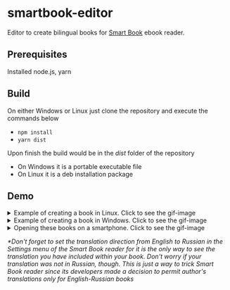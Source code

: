 # smartbook-editor
Editor to create bilingual books for [Smart Book](https://play.google.com/store/apps/details?id=com.kursx.smartbook&hl=en_US) ebook reader.

## Prerequisites
Installed node.js, yarn

## Build
On either Windows or Linux just clone the repository and execute the commands below

* `npm install`
* `yarn dist`

Upon finish the build would be in the _dist_ folder of the repository
* On Windows it is a portable executable file
* On Linux it is a deb installation package

## Demo
<details>
 <summary>Example of creating a book in Linux. Click to see the gif-image</summary>
  
![Smartbook-Editor in Ubuntu Linux](https://github.com/erithion/smartbook-editor/raw/master/doc/book_editing_lin.gif "Smartbook-Editor in Linux Ubuntu")
</details>


<details>
 <summary>Example of creating a book in Windows. Click to see the gif-image</summary>
  
![Smartbook-Editor in Windows 10](https://github.com/erithion/smartbook-editor/raw/master/doc/book_editing_win.gif "Smartbook-Editor in Windows 10")
</details>


<details>
 <summary>Opening these books on a smartphone. Click to see the gif-image</summary>
  
  <img src="https://github.com/erithion/smartbook-editor/raw/master/doc/books_on_device.gif" width="296" height="526">
</details>

_*Don't forget to set the translation direction from English to Russian in the Settings menu of the Smart Book reader for it is the only way to see the translation you have included within your book. Don't worry if your translation was not in Russian, though. This is just a way to trick Smart Book reader since its developers made a decision to permit author's translations only for English-Russian books_
